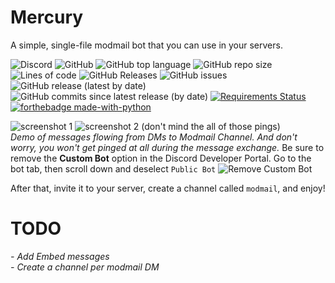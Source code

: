 # Mercury
A simple, single-file modmail bot that you can use in your servers.     

![Discord](https://img.shields.io/discord/761219652436361227)
![GitHub](https://img.shields.io/github/license/isigebengu-mikey/Mercury-Modmail-Discord)
![GitHub top language](https://img.shields.io/github/languages/top/isigebengu-mikey/Mercury-Modmail-Discord)
![GitHub repo size](https://img.shields.io/github/repo-size/isigebengu-mikey/Mercury-Modmail-Discord)
![Lines of code](https://img.shields.io/tokei/lines/github/isigebengu-mikey/Mercury-Modmail-Discord)
![GitHub Releases](https://img.shields.io/github/downloads/isigebengu-mikey/Mercury-Modmail-Discord/latest/total)
![GitHub issues](https://img.shields.io/github/issues/isigebengu-mikey/Mercury-Modmail-Discord)
![GitHub release (latest by date)](https://img.shields.io/github/v/release/isigebengu-mikey/Mercury-Modmail-Discord)
![GitHub commits since latest release (by date)](https://img.shields.io/github/commits-since/isigebengu-mikey/Mercury-Modmail-Discord/v1.0.0)
[![Requirements Status](https://requires.io/github/isigebengu-mikey/Mercury-Modmail-Discord/requirements.svg?branch=main)](https://requires.io/github/isigebengu-mikey/Mercury-Modmail-Discord/requirements/?branch=main)
[![forthebadge made-with-python](http://ForTheBadge.com/images/badges/made-with-python.svg)](https://www.python.org/)


![screenshot 1](https://media.discordapp.net/attachments/767829229668139019/768451354942504970/unknown.png?width=874&height=454)
![screenshot 2 (don't mind the all of those pings)](https://media.discordapp.net/attachments/767829229668139019/768451666487541760/unknown.png?width=872&height=454)\
  *Demo of messages flowing from DMs to Modmail Channel. And don't worry, you won't get pinged at all during the message exchange.*
Be sure to remove the **Custom Bot** option in the Discord Developer Portal. Go to the bot tab, then scroll down and deselect `Public Bot`
![Remove Custom Bot](https://media.discordapp.net/attachments/767829229668139019/768476056460984320/unknown.png?width=1003&height=146)

After that, invite it to your server, create a channel called ```modmail```, and enjoy!

# TODO
*- Add Embed messages*     \
*- Create a channel per modmail DM*
